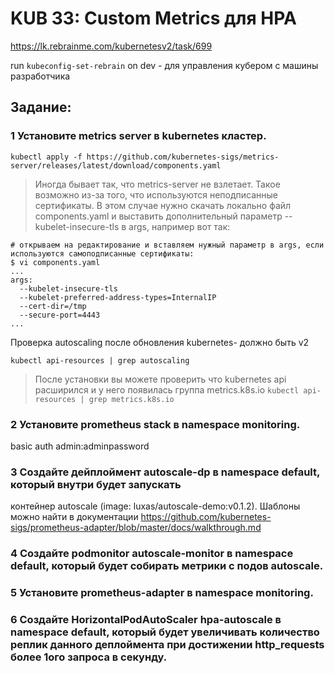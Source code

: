 # KUB 33: Custom Metrics для HPA

https://lk.rebrainme.com/kubernetesv2/task/699

run `kubeconfig-set-rebrain` on dev - для управления кубером с машины разработчика

## Задание:

<!-- Domain name: ingress.de495.task32.rbr-kubernetes.com -->

### 1 Установите metrics server в kubernetes кластер.

`kubectl apply -f https://github.com/kubernetes-sigs/metrics-server/releases/latest/download/components.yaml`

> Иногда бывает так, что metrics-server не взлетает. Такое возможно из-за того, что используются неподписанные сертификаты. В этом случае нужно скачать локально файл components.yaml и выставить дополнительный параметр --kubelet-insecure-tls в args, например вот так:

```
# открываем на редактирование и вставляем нужный параметр в args, если используются самоподписанные сертификаты:
$ vi components.yaml
...
args:
  --kubelet-insecure-tls
  --kubelet-preferred-address-types=InternalIP
  --cert-dir=/tmp
  --secure-port=4443
...
```

Проверка autoscaling после обновления kubernetes- должно быть v2

`kubectl api-resources | grep autoscaling`

> После установки вы можете проверить что kubernetes api расширился и у него появилась группа metrics.k8s.io
> `kubectl api-resources | grep metrics.k8s.io`

### 2 Установите prometheus stack в namespace monitoring.

basic auth
admin:adminpassword

### 3  Создайте дейплоймент autoscale-dp в namespace default, который внутри будет запускать 
контейнер autoscale (image: luxas/autoscale-demo:v0.1.2). Шаблоны можно найти в документации https://github.com/kubernetes-sigs/prometheus-adapter/blob/master/docs/walkthrough.md

### 4 Создайте podmonitor autoscale-monitor в namespace default, который будет собирать метрики с подов autoscale.

### 5 Установите prometheus-adapter в namespace monitoring.

### 6 Создайте HorizontalPodAutoScaler hpa-autoscale в namespace default, который будет увеличивать количество реплик данного деплоймента при достижении http_requests более 1ого запроса в секунду.